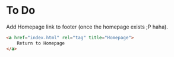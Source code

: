 # To Do

Add Homepage link to footer (once the homepage exists ;P haha).
```html
<a href="index.html" rel="tag" title="Homepage">
    Return to Homepage
</a>
```

